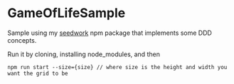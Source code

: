 # GameOfLifeSample
Sample using my [seedwork](https://www.npmjs.com/package/seedwork) npm package that implements some DDD concepts.

Run it by cloning, installing node_modules, and then
```
npm run start --size={size} // where size is the height and width you want the grid to be
```